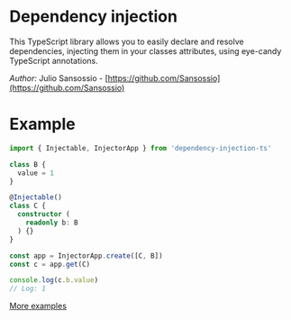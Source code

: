 # Dependency injection

This TypeScript library allows you to easily declare and resolve dependencies, injecting them in your classes attributes, using eye-candy TypeScript annotations.

*Author:* Julio Sansossio - [https://github.com/Sansossio](https://github.com/Sansossio)

# Example
```ts
import { Injectable, InjectorApp } from 'dependency-injection-ts'

class B {
  value = 1
}

@Injectable()
class C {
  constructor (
    readonly b: B
  ) {}
}

const app = InjectorApp.create([C, B])
const c = app.get(C)

console.log(c.b.value)
// Log: 1
```
[More examples](https://github.com/Sansossio/dependency-injection/tree/master/examples)
